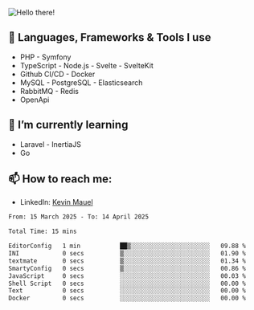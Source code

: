![Hello there!](banner.gif)

## 🤖 Languages, Frameworks & Tools I use
- PHP - Symfony
- TypeScript - Node.js - Svelte - SvelteKit
- Github CI/CD - Docker
- MySQL - PostgreSQL - Elasticsearch
- RabbitMQ - Redis
- OpenApi 

## 🌱 I’m currently learning
- Laravel - InertiaJS
- Go

## 📫 How to reach me:
- LinkedIn: [Kevin Mauel](https://www.linkedin.com/in/kevin-mauel/)

<!--START_SECTION:waka-->

```txt
From: 15 March 2025 - To: 14 April 2025

Total Time: 15 mins

EditorConfig   1 min           ██▒░░░░░░░░░░░░░░░░░░░░░░   09.88 %
INI            0 secs          ▒░░░░░░░░░░░░░░░░░░░░░░░░   01.90 %
textmate       0 secs          ▒░░░░░░░░░░░░░░░░░░░░░░░░   01.34 %
SmartyConfig   0 secs          ▒░░░░░░░░░░░░░░░░░░░░░░░░   00.86 %
JavaScript     0 secs          ░░░░░░░░░░░░░░░░░░░░░░░░░   00.03 %
Shell Script   0 secs          ░░░░░░░░░░░░░░░░░░░░░░░░░   00.00 %
Text           0 secs          ░░░░░░░░░░░░░░░░░░░░░░░░░   00.00 %
Docker         0 secs          ░░░░░░░░░░░░░░░░░░░░░░░░░   00.00 %
```

<!--END_SECTION:waka-->
